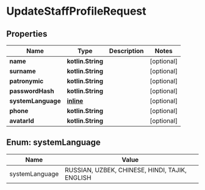 
# UpdateStaffProfileRequest

## Properties
| Name | Type | Description | Notes |
| ------------ | ------------- | ------------- | ------------- |
| **name** | **kotlin.String** |  |  [optional] |
| **surname** | **kotlin.String** |  |  [optional] |
| **patronymic** | **kotlin.String** |  |  [optional] |
| **passwordHash** | **kotlin.String** |  |  [optional] |
| **systemLanguage** | [**inline**](#SystemLanguage) |  |  [optional] |
| **phone** | **kotlin.String** |  |  [optional] |
| **avatarId** | **kotlin.String** |  |  [optional] |


<a id="SystemLanguage"></a>
## Enum: systemLanguage
| Name | Value |
| ---- | ----- |
| systemLanguage | RUSSIAN, UZBEK, CHINESE, HINDI, TAJIK, ENGLISH |



